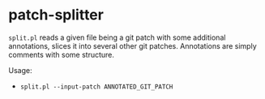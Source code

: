 patch-splitter
==============

`split.pl` reads a given file being a git patch with some additional
annotations, slices it into several other git patches. Annotations are
simply comments with some structure.

Usage:
- `split.pl --input-patch ANNOTATED_GIT_PATCH`
